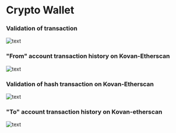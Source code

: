 # Crypto Wallet

### Validation of transaction
![text](https://github.com/nssensalo/Challenge_19/blob/main/images/Screenshot%20(214).png)

### "From" account transaction history on Kovan-Etherscan
![text](https://github.com/nssensalo/Challenge_19/blob/main/images/Screenshot%20(215).png)

### Validation of hash transaction on Kovan-Etherscan
![text](https://github.com/nssensalo/Challenge_19/blob/main/images/Screenshot%20(216).png)

### "To" account transaction history on Kovan-etherscan
![text](https://github.com/nssensalo/Challenge_19/blob/main/images/Screenshot%20(217).png)

